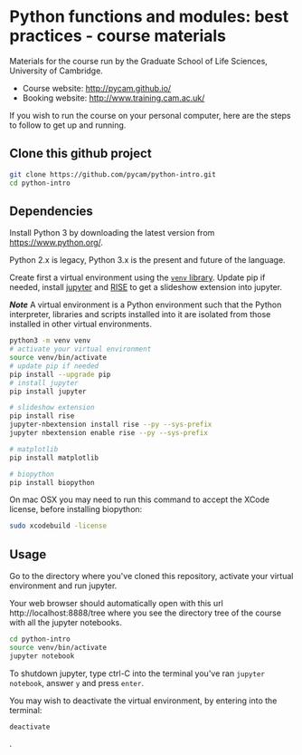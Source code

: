# Python functions and modules: best practices - course materials

Materials for the course run by the Graduate School of Life Sciences, University of Cambridge.

- Course website: http://pycam.github.io/
- Booking website: http://www.training.cam.ac.uk/


If you wish to run the course on your personal computer, here are the steps to follow to get up and running.

## Clone this github project

```bash
git clone https://github.com/pycam/python-intro.git
cd python-intro
```

## Dependencies

Install Python 3 by downloading the latest version from https://www.python.org/.

Python 2.x is legacy, Python 3.x is the present and future of the language.

Create first a virtual environment using the [`venv` library](https://docs.python.org/3/library/venv.html). Update pip if needed, install [jupyter](http://jupyter.org/) and [RISE](https://github.com/damianavila/RISE) to get a slideshow extension into jupyter.

***Note*** A virtual environment is a Python environment such that the Python interpreter, libraries and scripts installed into it are isolated from those installed in other virtual environments.

```bash
python3 -m venv venv
# activate your virtual environment
source venv/bin/activate
# update pip if needed
pip install --upgrade pip
# install jupyter
pip install jupyter

# slideshow extension
pip install rise
jupyter-nbextension install rise --py --sys-prefix
jupyter nbextension enable rise --py --sys-prefix

# matplotlib
pip install matplotlib

# biopython
pip install biopython
```

On mac OSX you may need to run this command to accept the XCode license, before installing biopython:

```bash
sudo xcodebuild -license
```

## Usage

Go to the directory where you've cloned this repository, activate your virtual environment and run jupyter.

Your web browser should automatically open with this url http://localhost:8888/tree where you see the directory tree of the course with all the jupyter notebooks.

```bash
cd python-intro
source venv/bin/activate
jupyter notebook
```

To shutdown jupyter, type ctrl-C into the terminal you've ran `jupyter notebook`, answer `y` and press `enter`.

You may wish to deactivate the virtual environment, by entering into the terminal:
```
deactivate
```
.
